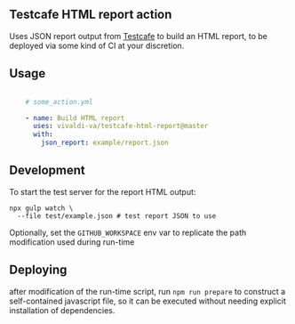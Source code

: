 ## Testcafe HTML report action

Uses JSON report output from [Testcafe](https://github.com/DevExpress/testcafe) to build an HTML report, to be deployed via some kind of CI at your discretion.

## Usage

```yaml

    # some_action.yml

    - name: Build HTML report
      uses: vivaldi-va/testcafe-html-report@master
      with:
        json_report: example/report.json
```

## Development

To start the test server for the report HTML output:

```
npx gulp watch \
  --file test/example.json # test report JSON to use
```

Optionally, set the `GITHUB_WORKSPACE` env var to replicate the path modification used during run-time

## Deploying

after modification of the run-time script, run `npm run prepare` to construct a self-contained javascript file, so it can be executed without needing explicit installation of dependencies.

